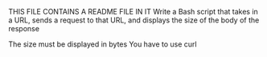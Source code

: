 THIS FILE CONTAINS A README FILE IN IT
Write a Bash script that takes in a URL, sends a request to that URL, and displays the size of the body of the response

The size must be displayed in bytes
You have to use curl


